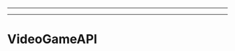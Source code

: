 ------------------------------
----------------------------------------------------------------------------------------------------
# VideoGameAPI
